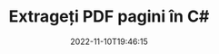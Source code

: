---
############################# Static ############################
layout: "auto-gen-merger"
date: 2022-11-10T19:46:15
draft: false
otherformats: ppsx ppt pptx rtf tex vdx vsdm vsdx vssm vssx vstm vstx vsx vtx xlam xls

############################# Head ############################
head_title: "Extrageți PDF pagini în C#"
head_description: "Extrageți rapid pagini dintr-un fișier PDF în C#. Salvați noul document care conține paginile selectate folosind API-ul de fuziune a documentelor."

############################# Header ############################
title: "Extrageți PDF pagini în C#"
description: "Extrageți PDF pagini cu câteva rânduri de cod .NET."
bg_image: "https://cms.admin.containerize.com/templates/aspose/App_Themes/V3/images/bg/header1.png"
bg_overlay: false
button:
    enable: true
    icon: "fas fa-arrow-down"
    label: "Descarcare varianta scurta de prezentare gratuita"
    link: "https://downloads.groupdocs.com/merger/net"

############################# SubMenu ############################
submenu:
    enable: true

    left:
        img_alt: "GroupDocs.Merger for .NET"
        image: "https://cms.admin.containerize.com/templates/groupdocs/images/product-logos/90x90-noborder/groupdocs-merger-net.png"
        product: "GroupDocs.Merger"
        platform: ".NET"

    middle:
        button:

            # button loop
            - link: "https://apireference.groupdocs.com/merger/net"
              text: "Referință API"

            # button loop
            - link: "https://github.com/groupdocs-merger"
              text: "Exemple de coduri"

            # button loop
            - link: "https://products.groupdocs.app/merger/family"
              text: "Demo live"

            # button loop
            - link: "https://purchase.groupdocs.com/pricing/merger/net"
              text: "Prețuri"

    right:
        link_download: "https://downloads.groupdocs.com/merger"
        link_learn: "https://docs.groupdocs.com/merger/net"
        link_buy: "https://purchase.groupdocs.com"

############################# About ############################
about:
    enable: true
    title: "Despre GroupDocs.Merger for .NET API"
    content: |
        [GroupDocs.Merger for .NET](/ro/merger/net/) oferă o soluție simplă de îmbinare și împărțire în siguranță între o gamă largă de formate de documente, inclusiv PDF, Microsoft Office (Word, Excel, PowerPoint , OneNote), OpenDocument, HTML, imagini și multe altele în cadrul aplicațiilor .NET. Adăugând doar câteva rânduri de cod, efectuați mai multe operații de documente, cum ar fi mutarea, eliminarea, rotirea, schimbarea, extragerea sau modificarea orientării paginilor din documente. API-ul pentru fuziunea documentelor acceptă, de asemenea, previzualizarea paginilor documentului ca imagine pentru a analiza structura documentului, formatarea și conținutul paginii.
        
        GroupDocs.Merger API este o alegere potrivită pentru soluțiile corporative care necesită funcții de extragere a paginilor de fișiere. Aceste API-uri sunt bine acceptate pe toate sistemele și platformele de operare majore, inclusiv .NET Framework, .NET Standard, .NET Core, Mono.

############################# Steps ############################
steps:
    enable: true
    title_left: "Extrageți PDF pagini de fișiere din .NET"
    content_left: |
        [GroupDocs.Merger for .NET](/ro/merger/net/) facilitează pentru dezvoltatorii C# să extragă paginile dorite dintr-un fișier PDF și să le salveze ca un nou fișier care conține paginile selectate prin implementarea câțiva pași simpli.
        
        * Inițializați **ExtractOptions** cu numere de pagină care ar trebui să apară în documentul rezultat.
        * Creați o nouă instanță a **Merger** și treceți calea documentului sursă ca parametru de constructor.
        * Apelați **ExtractPages** și transmiteți obiectul **ExtractOptions**.
        * Apelați **Save** și specificați calea fișierului pentru a salva documentul rezultat.

    title_right: "Cerințe de sistem"
    content_right: |
        API-urile GroupDocs.Merger for .NET sunt acceptate pe toate platformele și sistemele de operare majore. Înainte de a executa codul de mai jos, vă rugăm să vă asigurați că aveți următoarele cerințe preliminare instalate pe sistemul dumneavoastră.

        * Sisteme de operare: Microsoft Windows, Linux, MacOS
        * Medii de dezvoltare: Visual Studio, Xamarin, MonoDevelop
        * Cadre: .NET Framework, .NET Standard, .NET Core, Mono
        * Descărcați cea mai recentă versiune a GroupDocs.Merger for .NET de la [NuGet](https://www.nuget.org/packages/groupdocs.merger)
         
    code: |
     {{% merger/additional-styles %}}
     {{< merger/code-merger title="Cum să extrageți pagini de fișiere PDF folosind codul exemplu C#">}}

        ```csharp    
        // Extrageți PDF pagini de fișier folosind API-ul GroupDocs.Merger
        // Inițializați clasa ExtractOptions cu numerele de pagină selectate
        ExtractOptions extractOptions = new ExtractOptions(new int[] { 2, 5 });

        // Instanțiați fuziunea cu documentul introdus PDF
        using (Merger merger = new Merger("input.pdf"))
          {
            // Apelați metoda ExtractPages și transmiteți-i obiectul ExtractOptions
            merger.ExtractPages(extractOptions);
    
            // Apelați metoda Salvare pentru a salva documentul de ieșire cu paginile extrase
            merger.Save("output.pdf");
          }
        ```
     {{< /merger/code-merger >}}

############################# Demos ############################
demos:
    enable: true
    title: "Demo live - Extrageți PDF pagini online"
    content: |
       Extrageți PDF pagini de fișier chiar acum, vizitând [GroupDocs.Merger Live Demos](https://products.groupdocs.app/splitter/extract-pages/pdf).
       Demo-ul live are următoarele beneficii.
        
############################# About Formats ############################
about_formats:
    enable: true

############################# More Formats ############################
more_formats:
    enable: true
    title: "Extrageți pagini din alte formate de documente"
    content: |
        .NET documentează API-ul de fuziune și împărțire pentru formate de fișiere și imagini. Extrageți unele dintre formatele de fișiere populare, așa cum este menționat mai jos.

############################# Back to top ###############################
back_to_top:
    enable: true
---